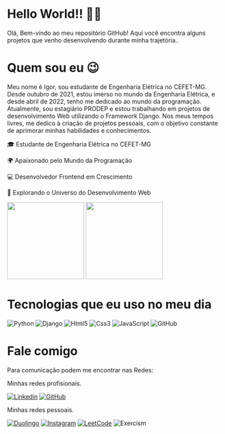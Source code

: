 # Hello World!! &#x1F44B;&#x1F913;

Olá, Bem-vindo ao meu repositório GitHub! Aqui você encontra alguns projetos que venho desenvolvendo durante minha trajetória..

# Quem sou eu &#x1F609;
Meu nome é Igor, sou estudante de Engenharia Elétrica no CEFET-MG. Desde outubro de 2021, estou imerso no mundo da Engenharia Elétrica, e desde abril de 2022, tenho me dedicado ao mundo da programação. Atualmente, sou estagiário PRODEP e estou trabalhando em projetos de desenvolvimento Web utilizando o Framework Django. Nos meus tempos livres, me dedico à criação de projetos pessoais, com o objetivo constante de aprimorar minhas habilidades e conhecimentos.

🎓 Estudante de Engenharia Elétrica no CEFET-MG

&#x1F30D; Apaixonado pelo Mundo da Programação

&#x1F4BB; Desenvolvedor Frontend em Crescimento

&#x1F680; Explorando o Universo do Desenvolvimento Web

<div style="display: inline-block;" align="center">
    <img height="180em" src="https://github-readme-stats.vercel.app/api?username=CEFET-Igor&show_icons=true&theme=radical&include_all_commits=true&count_private=true"/>
    <img height="180em" src="https://github-readme-stats.vercel.app/api/top-langs/?username=CEFET-Igor&layout=compact&langs_count=7&theme=radical"/>
</div>

# Tecnologias que eu uso no meu dia 

<div style="display: inline-block;" align="center">
    <img src="https://img.shields.io/badge/Python-3776AB?style=for-the-badge&logo=python&logoColor=white" alt="Python">
    <img src="https://img.shields.io/badge/Django-092E20?style=for-the-badge&logo=django&logoColor=white" alt="Django">
    <img src="https://img.shields.io/badge/HTML5-E34F26?style=for-the-badge&logo=html5&logoColor=white" alt="Html5">
    <img src="https://img.shields.io/badge/CSS3-1572B6?style=for-the-badge&logo=css3&logoColor=white" alt="Css3">
    <img src="https://img.shields.io/badge/JavaScript-323330?style=for-the-badge&logo=javascript&logoColor=F7DF1E" alt="JavaScript">
    <img src="https://img.shields.io/badge/GitHub-100000?style=for-the-badge&logo=github&logoColor=white" alt="GitHub">
</div>

# Fale comigo
Para comunicação podem me encontrar nas Redes:

Minhas redes profisionais.

[![Linkedin](https://img.shields.io/badge/LinkedIn-0077B5?style=for-the-badge&logo=linkedin&logoColor=white)](https://www.linkedin.com/in/igorguicampos/)
[![GitHub](https://img.shields.io/github/followers/CEFET-Igor.svg?style=social&label=Follow&maxAge=2592000)](https://github.com/CEFET-Igor)

Minhas redes pessoais.

[![Duolingo](https://img.shields.io/badge/Duolingo-58CC02?style=for-the-badge&logo=Duolingo&logoColor=white)](https://www.duolingo.com/profile/IgorGCampos)
[![Instagram](https://img.shields.io/badge/Instagram-E4405F?style=for-the-badge&logo=instagram&logoColor=white)](https://www.instagram.com/igorguimaraescampos/)
[![LeetCode](https://img.shields.io/badge/-LeetCode-FFA116?style=for-the-badge&logo=LeetCode&logoColor=black)](https://leetcode.com/Igor-Campos/)
![Exercism](https://img.shields.io/badge/Exercism-009CAB?style=for-the-badge&logo=exercism&logoColor=white)
